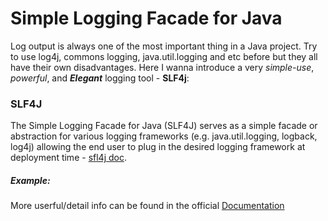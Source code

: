 # Simple Logging Facade for Java
Log output is always one of the most important thing in a Java project. Try to use log4j, commons logging, java.util.logging and etc before but they all have their own disadvantages. Here I wanna introduce a very _simple-use_, _powerful_, and ___Elegant___ logging tool - __SLF4j__:

### SLF4J 
The Simple Logging Facade for Java (SLF4J) serves as a simple facade or abstraction for various logging frameworks (e.g. java.util.logging, logback, log4j) allowing the end user to plug in the desired logging framework at deployment time - [sfl4j doc](https://www.slf4j.org).

##### Example:
More userful/detail info can be found in the official [Documentation](https://www.slf4j.org/docs.html)